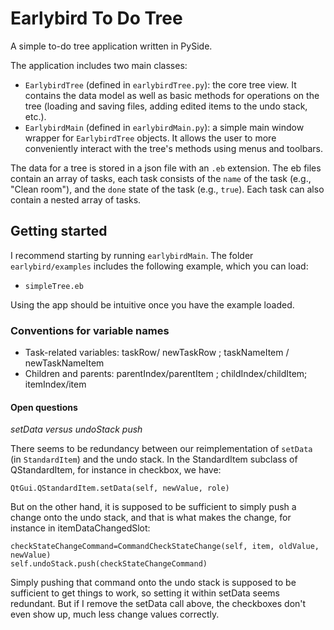 # Earlybird To Do Tree
A simple to-do tree application written in PySide.

The application includes two main classes:
- `EarlybirdTree` (defined in `earlybirdTree.py`): the core tree view. It contains the data model as well as basic methods for operations on the tree (loading and saving files, adding edited items to the undo stack, etc.). 
- `EarlybirdMain` (defined in `earlybirdMain.py`): a simple main window wrapper for `EarlybirdTree` objects. It allows the user to more conveniently interact with the tree's methods using menus and toolbars. 

The data for a tree is stored in a json file with an `.eb` extension. The eb files contain an array of tasks, each task consists of the `name` of the task (e.g., "Clean room"), and the `done` state of the task (e.g., `true`). Each task can also contain a nested array of tasks.

## Getting started
I recommend starting by running `earlybirdMain`. The folder `earlybird/examples` includes the following example, which you can load: 

- `simpleTree.eb`   

Using the app should be intuitive once you have the example loaded.

### Conventions for variable names
- Task-related variables: taskRow/ newTaskRow ; taskNameItem / newTaskNameItem
- Children and parents: parentIndex/parentItem ; childIndex/childItem; itemIndex/item
    
#### Open questions

*setData versus undoStack push*

There seems to be redundancy between our reimplementation of `setData` (in `StandardItem`) and the undo stack. In the StandardItem subclass of QStandardItem, for instance in checkbox, we have: 

    QtGui.QStandardItem.setData(self, newValue, role) 
    
But on the other hand, it is supposed to be sufficient to simply push a change onto the undo stack, and that is what makes the change, for instance in itemDataChangedSlot:

    checkStateChangeCommand=CommandCheckStateChange(self, item, oldValue, newValue)
    self.undoStack.push(checkStateChangeCommand)
    
Simply pushing that command onto the undo stack is supposed to be sufficient to get things to work, so setting it within setData seems redundant. But if I remove the setData call above, the checkboxes don't even show up, much less change values correctly. 
